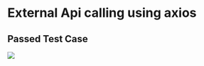 # External Api calling using axios

<h2> Passed Test Case </h2>
<img src="https://i.postimg.cc/t48rpVSf/Screenshot-48.png"/>
